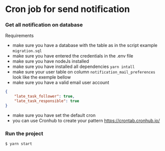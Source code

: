 # Cron job for send notification

### Get all notification on database

Requirements

- make sure you have a database with the table as in the script example `migration.sql`
- make sure you have entered the credentials in the .env file
- make sure you have nodeJs installed
- make sure you have installed all dependencies `yarn intall`
- make sure your user table on column `notification_mail_preferences` look like the exemple bellow
- make sure you have a valid email user account

```json
{
	"late_task_follower": true,
	"late_task_responsible": true
}
```

- make sure you have set the default cron
- you can use Cronhub to create your pattern
  https://crontab.cronhub.io/

### Run the project

`$ yarn start`
